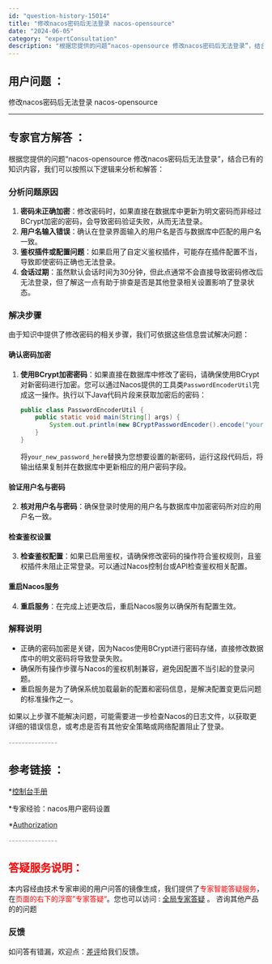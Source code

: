 ```yaml
---
id: "question-history-15014"
title: "修改nacos密码后无法登录 nacos-opensource"
date: "2024-06-05"
category: "expertConsultation"
description: "根据您提供的问题“nacos-opensource 修改nacos密码后无法登录”，结合已有的知识内容，我们可以按照以下逻辑来分析和解答：### 分析问题原因1. **密码未正确加密**：修改密码时，如果直接在数据库中更新为明文密码而非经过BCrypt加密的密码，会导致密码验证失败，从而无法登录。2"
---
```


## 用户问题 ： 
 修改nacos密码后无法登录 nacos-opensource 

---------------
## 专家官方解答 ：

根据您提供的问题“nacos-opensource 修改nacos密码后无法登录”，结合已有的知识内容，我们可以按照以下逻辑来分析和解答：

### 分析问题原因
1. **密码未正确加密**：修改密码时，如果直接在数据库中更新为明文密码而非经过BCrypt加密的密码，会导致密码验证失败，从而无法登录。
2. **用户名输入错误**：确认在登录界面输入的用户名是否与数据库中匹配的用户名一致。
3. **鉴权插件或配置问题**：如果启用了自定义鉴权插件，可能存在插件配置不当，导致即使密码正确也无法登录。
4. **会话过期**：虽然默认会话时间为30分钟，但此点通常不会直接导致密码修改后无法登录，但了解这一点有助于排查是否是其他登录相关设置影响了登录状态。

### 解决步骤
由于知识中提供了修改密码的相关步骤，我们可依据这些信息尝试解决问题：

#### 确认密码加密
1. **使用BCrypt加密密码**：如果直接在数据库中修改了密码，请确保使用BCrypt对新密码进行加密。您可以通过Nacos提供的工具类`PasswordEncoderUtil`完成这一操作。执行以下Java代码片段来获取加密后的密码：
   ```java
   public class PasswordEncoderUtil {
       public static void main(String[] args) {
           System.out.println(new BCryptPasswordEncoder().encode("your_new_password_here"));
       }
   }
   ```
   将`your_new_password_here`替换为您想要设置的新密码，运行这段代码后，将输出结果复制并在数据库中更新相应的用户密码字段。

#### 验证用户名与密码
2. **核对用户名与密码**：确保登录时使用的用户名与数据库中加密密码所对应的用户名一致。

#### 检查鉴权设置
3. **检查鉴权配置**：如果已启用鉴权，请确保修改密码的操作符合鉴权规则，且鉴权插件未阻止正常登录。可以通过Nacos控制台或API检查鉴权相关配置。

#### 重启Nacos服务
4. **重启服务**：在完成上述更改后，重启Nacos服务以确保所有配置生效。

### 解释说明
- 正确的密码加密是关键，因为Nacos使用BCrypt进行密码存储，直接修改数据库中的明文密码将导致登录失败。
- 确保所有操作步骤与Nacos的鉴权机制兼容，避免因配置不当引起的登录问题。
- 重启服务是为了确保系统加载最新的配置和密码信息，是解决配置变更后问题的标准操作之一。

如果以上步骤不能解决问题，可能需要进一步检查Nacos的日志文件，以获取更详细的错误信息，或考虑是否有其他安全策略或网络配置阻止了登录。


<font color="#949494">---------------</font> 


## 参考链接 ：

*[控制台手册](https://nacos.io/docs/latest/guide/admin/console-guide)
 
 *专家经验：nacos用户密码设置 
 
 *[Authorization](https://nacos.io/docs/latest/guide/user/auth)


 <font color="#949494">---------------</font> 
 


## <font color="#FF0000">答疑服务说明：</font> 

本内容经由技术专家审阅的用户问答的镜像生成，我们提供了<font color="#FF0000">专家智能答疑服务</font>，在<font color="#FF0000">页面的右下的浮窗”专家答疑“</font>。您也可以访问 : [全局专家答疑](https://answer.opensource.alibaba.com/docs/intro) 。 咨询其他产品的的问题

### 反馈
如问答有错漏，欢迎点：[差评](https://ai.nacos.io/user/feedbackByEnhancerGradePOJOID?enhancerGradePOJOId=15067)给我们反馈。
